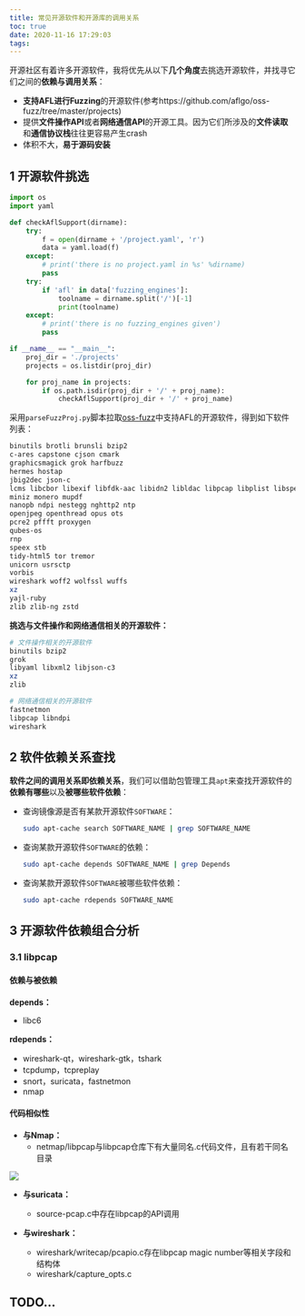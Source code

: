 ```yaml
---
title: 常见开源软件和开源库的调用关系
toc: true
date: 2020-11-16 17:29:03
tags:
---
```


开源社区有着许多开源软件，我将优先从以下**几个角度**去挑选开源软件，并找寻它们之间的**依赖与调用关系**：

<!--more-->

- **支持AFL进行Fuzzing**的开源软件(参考https://github.com/aflgo/oss-fuzz/tree/master/projects)
- 提供**文件操作API**或者**网络通信API**的开源工具。因为它们所涉及的**文件读取**和**通信协议栈**往往更容易产生crash
- 体积不大，**易于源码安装**

## 1 开源软件挑选

```python
import os
import yaml

def checkAflSupport(dirname):
    try:
        f = open(dirname + '/project.yaml', 'r')
        data = yaml.load(f)
    except:
        # print('there is no project.yaml in %s' %dirname)
        pass
    try:
        if 'afl' in data['fuzzing_engines']:
            toolname = dirname.split('/')[-1]
            print(toolname)
    except:
        # print('there is no fuzzing_engines given')
        pass

if __name__ == "__main__":
    proj_dir = './projects'
    projects = os.listdir(proj_dir)

    for proj_name in projects:
        if os.path.isdir(proj_dir + '/' + proj_name):
            checkAflSupport(proj_dir + '/' + proj_name)
```

采用`parseFuzzProj.py`脚本拉取[oss-fuzz](https://github.com/aflgo/oss-fuzz/tree/master/projects)中支持AFL的开源软件，得到如下软件列表：

```bash
binutils brotli brunsli bzip2
c-ares capstone cjson cmark
graphicsmagick grok harfbuzz
hermes hostap
jbig2dec json-c
lcms libcbor libexif libfdk-aac libidn2 libldac libpcap libplist libspectre libtasn1 libteken libwebp libxml2 libyaml libyuv lz4
miniz monero mupdf
nanopb ndpi nestegg nghttp2 ntp
openjpeg openthread opus ots
pcre2 pffft proxygen
qubes-os
rnp
speex stb
tidy-html5 tor tremor
unicorn usrsctp
vorbis
wireshark woff2 wolfssl wuffs
xz
yajl-ruby
zlib zlib-ng zstd
```

**挑选与文件操作和网络通信相关的开源软件：**

```bash
# 文件操作相关的开源软件
binutils bzip2
grok
libyaml libxml2 libjson-c3
xz
zlib

# 网络通信相关的开源软件
fastnetmon
libpcap libndpi 
wireshark
```

## 2 软件依赖关系查找

**软件之间的调用关系即依赖关系**，我们可以借助包管理工具`apt`来查找开源软件的**依赖有哪些**以及**被哪些软件依赖**：

- 查询镜像源是否有某款开源软件`SOFTWARE`：

  ```bash
  sudo apt-cache search SOFTWARE_NAME | grep SOFTWARE_NAME
  ```

- 查询某款开源软件`SOFTWARE`的依赖：

  ```bash
  sudo apt-cache depends SOFTWARE_NAME | grep Depends
  ```

- 查询某款开源软件`SOFTWARE`被哪些软件依赖：

  ```bash
  sudo apt-cache rdepends SOFTWARE_NAME
  ```

## 3 开源软件依赖组合分析

### 3.1 libpcap

#### 依赖与被依赖

**depends：**

- libc6

**rdepends：**

- wireshark-qt，wireshark-gtk，tshark
- tcpdump，tcpreplay
- snort，suricata，fastnetmon
- nmap

#### 代码相似性

- **与Nmap：**
  - netmap/libpcap与libpcap仓库下有大量同名.c代码文件，且有若干同名目录

<img src="https://gitee.com/QGrain/picgo-bed/raw/master/img/20201116221441.png"/>

- **与suricata：**
  - source-pcap.c中存在libpcap的API调用

- **与wireshark：**
  - wireshark/writecap/pcapio.c存在libpcap magic number等相关字段和结构体
  - wireshark/capture_opts.c

## TODO...

